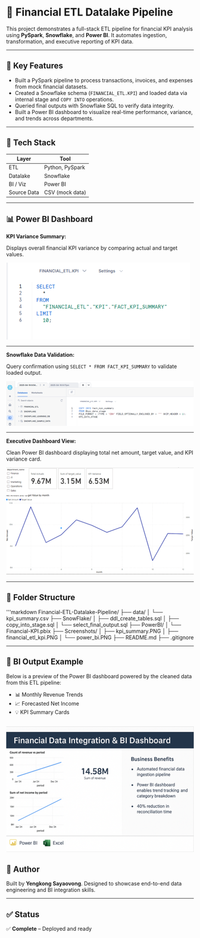 # 💼 Financial ETL Datalake Pipeline

This project demonstrates a full-stack ETL pipeline for financial KPI analysis using **PySpark**, **Snowflake**, and **Power BI**. It automates ingestion, transformation, and executive reporting of KPI data.

---

## 📌 Key Features

- Built a PySpark pipeline to process transactions, invoices, and expenses from mock financial datasets.
- Created a Snowflake schema (`FINANCIAL_ETL.KPI`) and loaded data via internal stage and `COPY INTO` operations.
- Queried final outputs with Snowflake SQL to verify data integrity.
- Built a Power BI dashboard to visualize real-time performance, variance, and trends across departments.

---

## 🧱 Tech Stack

| Layer       | Tool            |
|-------------|-----------------|
| ETL         | Python, PySpark |
| Datalake    | Snowflake       |
| BI / Viz    | Power BI        |
| Source Data | CSV (mock data) |

---

## 📊 Power BI Dashboard

**KPI Variance Summary:**

Displays overall financial KPI variance by comparing actual and target values.

![KPI Summary Table](Screenshots/kpi_summary.PNG)

---

**Snowflake Data Validation:**

Query confirmation using `SELECT * FROM FACT_KPI_SUMMARY` to validate loaded output.

![Snowflake Output](Screenshots/financial_etl_kpi.PNG)

---

**Executive Dashboard View:**

Clean Power BI dashboard displaying total net amount, target value, and KPI variance card.

![Power BI View](Screenshots/power_bi.PNG)

---

## 📁 Folder Structure
'''markdown
Financial-ETL-Datalake-Pipeline/
├── data/
│ └── kpi_summary.csv
├── SnowFlake/
│ ├── ddl_create_tables.sql
│ ├── copy_into_stage.sql
│ └── select_final_output.sql
├── PowerBI/
│ └── Financial-KPI.pbix
├── Screenshots/
│ ├── kpi_summary.PNG
│ ├── financial_etl_kpi.PNG
│ └── power_bi.PNG
├── README.md
├── .gitignore


---
## 🔎 BI Output Example
Below is a preview of the Power BI dashboard powered by the cleaned data from this ETL pipeline:

- 📊 Monthly Revenue Trends
- 📈 Forecasted Net Income
- 💡 KPI Summary Cards

![BI Visual](Screenshots/ETL-Financial-BI-Dashboard-Summary.png)
---
## 🧠 Author

Built by **Yengkong Sayaovong**. Designed to showcase end-to-end data engineering and BI integration skills.

---

## ✅ Status

✅ **Complete** – Deployed and ready



